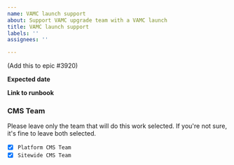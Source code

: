 ```yaml
---
name: VAMC launch support
about: Support VAMC upgrade team with a VAMC launch
title: VAMC launch support
labels: ''
assignees: ''

---
```


(Add this to epic #3920)

**Expected date**


**Link to runbook**

### CMS Team

Please leave only the team that will do this work selected. If you're not sure, it's fine to leave both selected.

- [x] `Platform CMS Team`
- [x] `Sitewide CMS Team`
